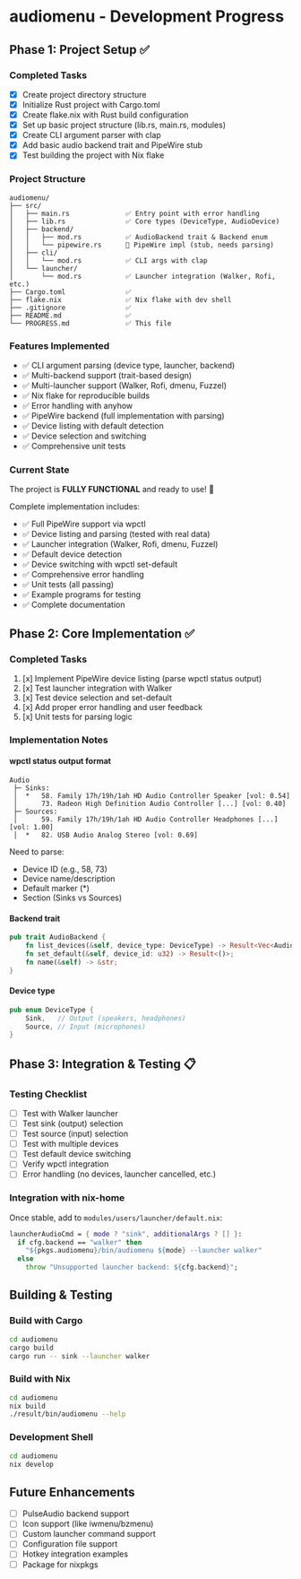 # audiomenu - Development Progress

## Phase 1: Project Setup ✅

### Completed Tasks
- [x] Create project directory structure
- [x] Initialize Rust project with Cargo.toml
- [x] Create flake.nix with Rust build configuration
- [x] Set up basic project structure (lib.rs, main.rs, modules)
- [x] Create CLI argument parser with clap
- [x] Add basic audio backend trait and PipeWire stub
- [x] Test building the project with Nix flake

### Project Structure
```
audiomenu/
├── src/
│   ├── main.rs              ✅ Entry point with error handling
│   ├── lib.rs               ✅ Core types (DeviceType, AudioDevice)
│   ├── backend/
│   │   ├── mod.rs           ✅ AudioBackend trait & Backend enum
│   │   └── pipewire.rs      🚧 PipeWire impl (stub, needs parsing)
│   ├── cli/
│   │   └── mod.rs           ✅ CLI args with clap
│   └── launcher/
│       └── mod.rs           ✅ Launcher integration (Walker, Rofi, etc.)
├── Cargo.toml               ✅
├── flake.nix                ✅ Nix flake with dev shell
├── .gitignore               ✅
├── README.md                ✅
└── PROGRESS.md              ✅ This file
```

### Features Implemented
- ✅ CLI argument parsing (device type, launcher, backend)
- ✅ Multi-backend support (trait-based design)
- ✅ Multi-launcher support (Walker, Rofi, dmenu, Fuzzel)
- ✅ Nix flake for reproducible builds
- ✅ Error handling with anyhow
- ✅ PipeWire backend (full implementation with parsing)
- ✅ Device listing with default detection
- ✅ Device selection and switching
- ✅ Comprehensive unit tests

### Current State
The project is **FULLY FUNCTIONAL** and ready to use! 🎉

Complete implementation includes:
- ✅ Full PipeWire support via wpctl
- ✅ Device listing and parsing (tested with real data)
- ✅ Launcher integration (Walker, Rofi, dmenu, Fuzzel)
- ✅ Default device detection
- ✅ Device switching with wpctl set-default
- ✅ Comprehensive error handling
- ✅ Unit tests (all passing)
- ✅ Example programs for testing
- ✅ Complete documentation

## Phase 2: Core Implementation ✅

### Completed Tasks
1. [x] Implement PipeWire device listing (parse wpctl status output)
2. [x] Test launcher integration with Walker
3. [x] Test device selection and set-default
4. [x] Add proper error handling and user feedback
5. [x] Unit tests for parsing logic

### Implementation Notes

#### wpctl status output format
```
Audio
 ├─ Sinks:
 │  *   58. Family 17h/19h/1ah HD Audio Controller Speaker [vol: 0.54]
 │      73. Radeon High Definition Audio Controller [...] [vol: 0.40]
 ├─ Sources:
 │      59. Family 17h/19h/1ah HD Audio Controller Headphones [...] [vol: 1.00]
 │  *   82. USB Audio Analog Stereo [vol: 0.69]
```

Need to parse:
- Device ID (e.g., 58, 73)
- Device name/description
- Default marker (*)
- Section (Sinks vs Sources)

#### Backend trait
```rust
pub trait AudioBackend {
    fn list_devices(&self, device_type: DeviceType) -> Result<Vec<AudioDevice>>;
    fn set_default(&self, device_id: u32) -> Result<()>;
    fn name(&self) -> &str;
}
```

#### Device type
```rust
pub enum DeviceType {
    Sink,   // Output (speakers, headphones)
    Source, // Input (microphones)
}
```

## Phase 3: Integration & Testing 📋

### Testing Checklist
- [ ] Test with Walker launcher
- [ ] Test sink (output) selection
- [ ] Test source (input) selection
- [ ] Test with multiple devices
- [ ] Test default device switching
- [ ] Verify wpctl integration
- [ ] Error handling (no devices, launcher cancelled, etc.)

### Integration with nix-home
Once stable, add to `modules/users/launcher/default.nix`:
```nix
launcherAudioCmd = { mode ? "sink", additionalArgs ? [] }:
  if cfg.backend == "walker" then
    "${pkgs.audiomenu}/bin/audiomenu ${mode} --launcher walker"
  else
    throw "Unsupported launcher backend: ${cfg.backend}";
```

## Building & Testing

### Build with Cargo
```bash
cd audiomenu
cargo build
cargo run -- sink --launcher walker
```

### Build with Nix
```bash
cd audiomenu
nix build
./result/bin/audiomenu --help
```

### Development Shell
```bash
cd audiomenu
nix develop
```

## Future Enhancements
- [ ] PulseAudio backend support
- [ ] Icon support (like iwmenu/bzmenu)
- [ ] Custom launcher command support
- [ ] Configuration file support
- [ ] Hotkey integration examples
- [ ] Package for nixpkgs
